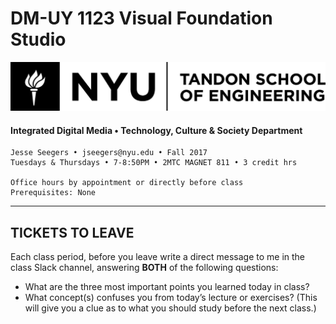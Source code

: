 # DM-UY 1123 Visual Foundation Studio

![NYU](nyu_soe_logo.png)
#### Integrated Digital Media • Technology, Culture & Society Department 

    Jesse Seegers • jseegers@nyu.edu • Fall 2017 
    Tuesdays & Thursdays • 7-8:50PM • 2MTC MAGNET 811 • 3 credit hrs

    Office hours by appointment or directly before class 
    Prerequisites: None

---


## TICKETS TO LEAVE


Each class period, before you leave write a direct message to me in the class Slack channel, answering **BOTH** of the following questions:

* What are the three most important points you learned today in class?
* What concept(s) confuses you from today’s lecture or exercises? (This will give you a clue as to what you should study before the next class.)